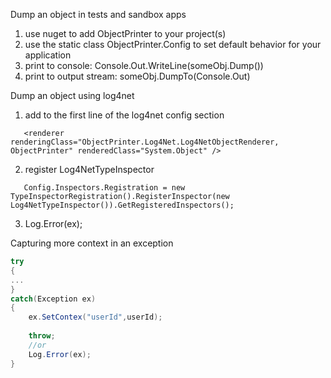 Dump an object in tests and sandbox apps

1. use nuget to add ObjectPrinter to your project(s)
2. use the static class ObjectPrinter.Config to set default behavior for your application
3. print to console: Console.Out.WriteLine(someObj.Dump())
4. print to output stream: someObj.DumpTo(Console.Out)


Dump an object using log4net

1. add to the first line of the log4net config section
```
   <renderer renderingClass="ObjectPrinter.Log4Net.Log4NetObjectRenderer, ObjectPrinter" renderedClass="System.Object" />
```
2. register Log4NetTypeInspector
```
   Config.Inspectors.Registration = new TypeInspectorRegistration().RegisterInspector(new Log4NetTypeInspector()).GetRegisteredInspectors();
```
3. Log.Error(ex);


Capturing more context in an exception

```csharp
try
{
...
}
catch(Exception ex)
{
    ex.SetContex("userId",userId);
	
	throw;
	//or
	Log.Error(ex);
}
```
